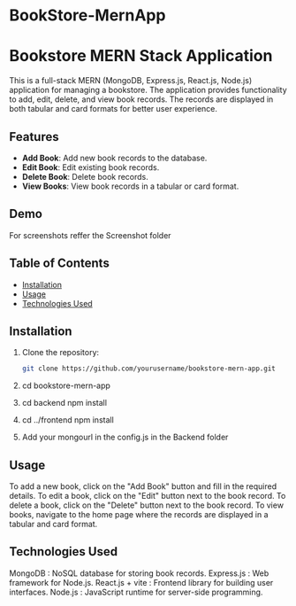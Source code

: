 # BookStore-MernApp
# Bookstore MERN Stack Application

This is a full-stack MERN (MongoDB, Express.js, React.js, Node.js) application for managing a bookstore. The application provides functionality to add, edit, delete, and view book records. The records are displayed in both tabular and card formats for better user experience.

## Features

- **Add Book**: Add new book records to the database.
- **Edit Book**: Edit existing book records.
- **Delete Book**: Delete book records.
- **View Books**: View book records in a tabular or card format.

## Demo

For screenshots reffer the Screenshot folder

## Table of Contents

- [Installation](#installation)
- [Usage](#usage)
- [Technologies Used](#technologies-used)

## Installation

1. Clone the repository:
   ```bash
   git clone https://github.com/yourusername/bookstore-mern-app.git

2. cd bookstore-mern-app

3. cd backend
npm install

4. cd ../frontend
npm install

5. Add your mongourl in the config.js in the Backend folder


## Usage
To add a new book, click on the "Add Book" button and fill in the required details.
To edit a book, click on the "Edit" button next to the book record.
To delete a book, click on the "Delete" button next to the book record.
To view books, navigate to the home page where the records are displayed in a tabular and card format.

## Technologies Used
MongoDB : NoSQL database for storing book records.
Express.js : Web framework for Node.js.
React.js + vite : Frontend library for building user interfaces.
Node.js : JavaScript runtime for server-side programming.


